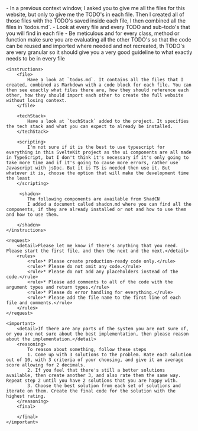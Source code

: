 <prompt>
    <overview>
        - In a previous context window, I asked you to give me all the files for this website, but only to give me the TODO's in each file. Then I created all of those files with the TODO's saved inside each file, I then combined all the files in `todos.md`.
        - Look at every file and every TODO and sub-todo's that you will find in each file
        - Be meticulous and for every class, method or function make sure you are evaluating all the other TODO's so that the code can be reused and imported where needed and not recreated, th TODO's are very granular so it should give you a very good guideline to what exactly needs to be in every file
    </overview>
    
    <instructions>
        <file>
            Have a look at `todos.md`. It contains all the files that I created, combined as Markdown with a code block for each file. You can then see exactly what files there are, how they should reference each other, how they should import each other to create the full website without losing context.
        </file>
        
        <techStack>
            Have a look at `techStack` added to the project. It specifies the tech stack and what you can expect to already be installed.
        </techStack>
        
        <scripting>
            I'm not sure if it is the best to use typescript for everything in this SvelteKit project as the ui components are all made in TypeScript, but I don't think it's necessary if it's only going to take more time and if it's going to cause more errors, rather use Javascript with jsDoc. But it is TS is needed then use it. But whatever it is, choose the option that will make the development time the least
        </scripting>

         <shadcn>
            The following components are available from ShadCN
            I added a document called shadcn.md where you can find all the components, if they are already installed or not and how to use them and how to use them.

        </shadcn>
    </instructions>
    
    <request>
        <detail>Please let me know if there's anything that you need. Please start the first file, and then the next and the next.</detail>
        <rules>
            <rule>* Please create production-ready code only.</rule>
            <rule>* Please do not omit any code.</rule>
            <rule>* Please do not add any placeholders instead of the code.</rule>
            <rule>* Please add comments to all of the code with the argument types and return types.</rule>
            <rule>* Please do error handling for everything.</rule>
            <rule>* Please add the file name to the first line of each file and comments.</rule>
        </rules>
    </request>
    
    <important>
        <detail>If there are any parts of the system you are not sure of, or you are not sure about the best implementation, then please reason about the implementation.</detail>
        <reasoning>
            To reason about something, follow these steps
            1. Come up with 3 solutions to the problem. Rate each solution out of 10, with 3 criteria of your choosing, and give it an average score allowing for 2 decimals. 
            2. If you feel that there's still a better solutions available, then create another 3, and also rate them the same way. Repeat step 2 until you have 2 solutions that you are happy with.
            3. Choose the best solution from each set of solutions and iterate on them. Create the final code for the solution with the highest rating.
        </reasoning>
        <final>
            
        </final>
    </important>
</prompt>
